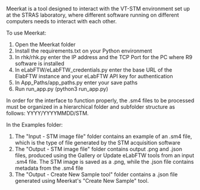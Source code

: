 Meerkat is a tool designed to interact with the VT-STM environment set up at the STRAS laboratory, where different software running on different computers needs to interact with each other.

To use Meerkat:
1) Open the Meerkat folder
2) Install the requirements.txt on your Python environment
3) In rhk/rhk.py enter the IP address and the TCP Port for the PC where R9 software is installed
4) In eLabFTW/eLabFTW_credentials.py enter the base URL of the ElabFTW instance and your eLabFTW API key for authentication
5) In App_Paths/app_paths.py enter your save paths
6) Run run_app.py (python3 run_app.py)

In order for the interface to function properly, the .sm4 files to be processed must be organized in a hierarchical folder and subfolder structure as follows: YYYY/YYYYMMDD/STM.

In the Examples folder:
1) The "Input - STM image file" folder contains an example of an .sm4 file, which is the type of file generated by the STM acquisition software
2) The "Output - STM image file" folder contains output .png and .json files, produced using the Gallery or Update eLabFTW tools from an input .sm4 file. The STM image is saved as a .png, while the .json file contains metadata from the .sm4 file
3) The "Output - Create New Sample tool" folder contains a .json file generated using Meerkat's "Create New Sample" tool.
